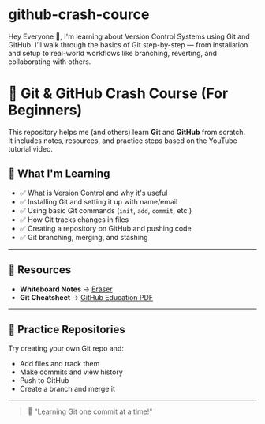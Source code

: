 # github-crash-cource
Hey Everyone 👋, I'm learning about Version Control Systems using Git and GitHub. I’ll walk through the basics of Git step-by-step — from installation and setup to real-world workflows like branching, reverting, and collaborating with others.

# 🧠 Git & GitHub Crash Course (For Beginners)

This repository helps me (and others) learn **Git** and **GitHub** from scratch.  
It includes notes, resources, and practice steps based on the YouTube tutorial video.

## 📌 What I'm Learning

- ✅ What is Version Control and why it's useful
- ✅ Installing Git and setting it up with name/email
- ✅ Using basic Git commands (`init`, `add`, `commit`, etc.)
- ✅ How Git tracks changes in files
- ✅ Creating a repository on GitHub and pushing code
- ✅ Git branching, merging, and stashing

---

## 📂 Resources

- **Whiteboard Notes** → [Eraser](https://app.eraser.io/workspace/P96Va...)  
- **Git Cheatsheet** → [GitHub Education PDF](https://education.github.com/git-cheat-sheet-education.pdf)

---

## 🧪 Practice Repositories

Try creating your own Git repo and:
- Add files and track them
- Make commits and view history
- Push to GitHub
- Create a branch and merge it
  
---

> 🔁 "Learning Git one commit at a time!"
